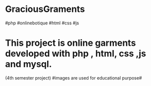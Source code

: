 # GraciousGraments
#php #onlinebotique #html #css #js
# This project is online garments developed with php , html, css ,js and mysql.
(4th semester project)
#images are used for educational purpose#
